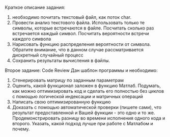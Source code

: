 Краткое описание задания:
1. необходимо почитать текстовый файл, как поток сhar.
2. Провести анализ текстового файла.  Использовать только те символы, которые встречаются в файле. Посчитать сколько раз встречается каждый символ.  Посчитать вероятности встречи каждого символа
3. Нарисовать функцию распределения вероятности от символа. Обратите внимание, что в данном случае рассматривается дискретный случайный процесс
4. Сохранить результаты вычисления в файлы.

Второе задание: Code Review
Дан шаблон программы и необходимо:
1. Сгенерировать матрицу по заданным параметрам
2. Оценить, какой функционал заложен в функцию Матлаб. Подумать, как можно оптимизировать код и сделать его полностью без циклов с помощью логической индексации и матричных операций
3. Написать свою оптимизированную функцию
4. Доказать с помощью автоматической проверки (пишете сами), что результат предоставленной и Вашей функции - это одно и то же. Продемонстрировать разницу во времени исполнения одного кода и второго. Указать, какой подход лучше при работе с Матлабом и почему.
